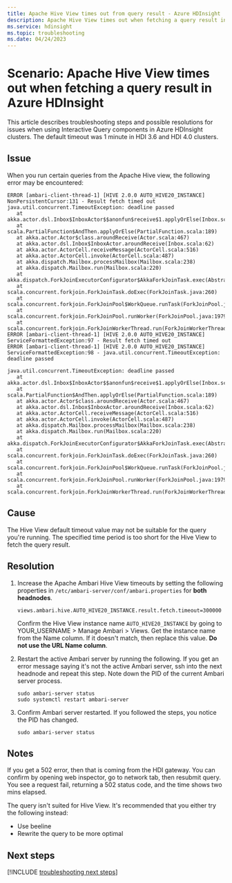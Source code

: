 ```yaml
---
title: Apache Hive View times out from query result - Azure HDInsight
description: Apache Hive View times out when fetching a query result in Azure HDInsight
ms.service: hdinsight
ms.topic: troubleshooting
ms.date: 04/24/2023
---
```


# Scenario: Apache Hive View times out when fetching a query result in Azure HDInsight

This article describes troubleshooting steps and possible resolutions for issues when using Interactive Query components in Azure HDInsight clusters. The default timeout was 1 minute in HDI 3.6 and HDI 4.0 clusters.

## Issue

When you run certain queries from the Apache Hive view, the following error may be encountered:

```
ERROR [ambari-client-thread-1] [HIVE 2.0.0 AUTO_HIVE20_INSTANCE] NonPersistentCursor:131 - Result fetch timed out
java.util.concurrent.TimeoutException: deadline passed
   at akka.actor.dsl.Inbox$InboxActor$$anonfun$receive$1.applyOrElse(Inbox.scala:117)
   at scala.PartialFunction$AndThen.applyOrElse(PartialFunction.scala:189)
   at akka.actor.Actor$class.aroundReceive(Actor.scala:467)
   at akka.actor.dsl.Inbox$InboxActor.aroundReceive(Inbox.scala:62)
   at akka.actor.ActorCell.receiveMessage(ActorCell.scala:516)
   at akka.actor.ActorCell.invoke(ActorCell.scala:487)
   at akka.dispatch.Mailbox.processMailbox(Mailbox.scala:238)
   at akka.dispatch.Mailbox.run(Mailbox.scala:220)
   at akka.dispatch.ForkJoinExecutorConfigurator$AkkaForkJoinTask.exec(AbstractDispatcher.scala:397)
   at scala.concurrent.forkjoin.ForkJoinTask.doExec(ForkJoinTask.java:260)
   at scala.concurrent.forkjoin.ForkJoinPool$WorkQueue.runTask(ForkJoinPool.java:1339)
   at scala.concurrent.forkjoin.ForkJoinPool.runWorker(ForkJoinPool.java:1979)
   at scala.concurrent.forkjoin.ForkJoinWorkerThread.run(ForkJoinWorkerThread.java:107)
ERROR [ambari-client-thread-1] [HIVE 2.0.0 AUTO_HIVE20_INSTANCE] ServiceFormattedException:97 - Result fetch timed out
ERROR [ambari-client-thread-1] [HIVE 2.0.0 AUTO_HIVE20_INSTANCE] ServiceFormattedException:98 - java.util.concurrent.TimeoutException: deadline passed

java.util.concurrent.TimeoutException: deadline passed
   at akka.actor.dsl.Inbox$InboxActor$$anonfun$receive$1.applyOrElse(Inbox.scala:117)
   at scala.PartialFunction$AndThen.applyOrElse(PartialFunction.scala:189)
   at akka.actor.Actor$class.aroundReceive(Actor.scala:467)
   at akka.actor.dsl.Inbox$InboxActor.aroundReceive(Inbox.scala:62)
   at akka.actor.ActorCell.receiveMessage(ActorCell.scala:516)
   at akka.actor.ActorCell.invoke(ActorCell.scala:487)
   at akka.dispatch.Mailbox.processMailbox(Mailbox.scala:238)
   at akka.dispatch.Mailbox.run(Mailbox.scala:220)
   at akka.dispatch.ForkJoinExecutorConfigurator$AkkaForkJoinTask.exec(AbstractDispatcher.scala:397)
   at scala.concurrent.forkjoin.ForkJoinTask.doExec(ForkJoinTask.java:260)
   at scala.concurrent.forkjoin.ForkJoinPool$WorkQueue.runTask(ForkJoinPool.java:1339)
   at scala.concurrent.forkjoin.ForkJoinPool.runWorker(ForkJoinPool.java:1979)
   at scala.concurrent.forkjoin.ForkJoinWorkerThread.run(ForkJoinWorkerThread.java:107)
```

## Cause

The Hive View default timeout value may not be suitable for the query you're running. The specified time period is too short for the Hive View to fetch the query result.

## Resolution

1. Increase the Apache Ambari Hive View timeouts by setting the following properties in `/etc/ambari-server/conf/ambari.properties` for **both headnodes**.
   ```
   views.ambari.hive.AUTO_HIVE20_INSTANCE.result.fetch.timeout=300000
   ```
   Confirm the Hive View instance name `AUTO_HIVE20_INSTANCE` by going to YOUR_USERNAME > Manage Ambari > Views. Get the instance name from the Name column. If it doesn't match, then replace this value. **Do not use the URL Name column**.

2. Restart the active Ambari server by running the following. If you get an error message saying it's not the active Ambari server, ssh into the next headnode and repeat this step. Note down the PID of the current Ambari server process.
   ```
   sudo ambari-server status 
   sudo systemctl restart ambari-server
   ```
3. Confirm Ambari server restarted. If you followed the steps, you notice the PID has changed.
   ```
   sudo ambari-server status
   ```
   
## Notes
If you get a 502 error, then that is coming from the HDI gateway. You can confirm by opening web inspector, go to network tab, then resubmit query. You see a request fail, returning a 502 status code, and the time shows two mins elapsed.

The query isn't suited for Hive View. It's recommended that you either try the following instead:
- Use beeline
- Rewrite the query to be more optimal

## Next steps

[!INCLUDE [troubleshooting next steps](../includes/hdinsight-troubleshooting-next-steps.md)]

